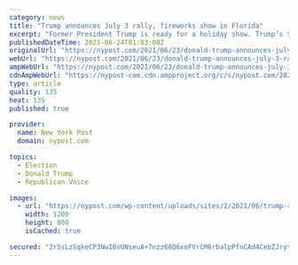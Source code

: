 ```yaml
---
category: news
title: "Trump announces July 3 rally, fireworks show in Florida"
excerpt: "Former President Trump is ready for a holiday show. Trump’s Save America PAC will be holding a rally in Sarasota, Florida on July 3 that will include a speech from the 45th President."
publishedDateTime: 2021-06-24T01:03:00Z
originalUrl: "https://nypost.com/2021/06/23/donald-trump-announces-july-3-rally-fireworks-show-in-florida/"
webUrl: "https://nypost.com/2021/06/23/donald-trump-announces-july-3-rally-fireworks-show-in-florida/"
ampWebUrl: "https://nypost.com/2021/06/23/donald-trump-announces-july-3-rally-fireworks-show-in-florida/amp/"
cdnAmpWebUrl: "https://nypost-com.cdn.ampproject.org/c/s/nypost.com/2021/06/23/donald-trump-announces-july-3-rally-fireworks-show-in-florida/amp/"
type: article
quality: 135
heat: 135
published: true

provider:
  name: New York Post
  domain: nypost.com

topics:
  - Election
  - Donald Trump
  - Republican Voice

images:
  - url: "https://nypost.com/wp-content/uploads/sites/2/2021/06/trump-rally.jpg?quality=90&strip=all&w=1200"
    width: 1200
    height: 800
    isCached: true

secured: "Zr5sLzSqkeCP3NwIBsUNseuA+7nzz68Q6xoFVrCM6rbalpPfnCAd4CebZJryt0PLqDYTb8oTkfi3BnC+yBVVSS8TeZTUd/pk7atAVsK8lY/QNHegi4klggrER+v1c1H3rf+hTfRBptfVmK2nCAzsHMyyu3SzL/ik+XrQOI8i8fbq5gCrsLK2RqajH21DveBqKxnIws8zkOOKh+IykZSasl1DQHby7Br+0tcDmwcU+Aumn5O/blJxQMSmhgJNNhA57ndRrAG6cfIVt69zHKk2yUfY/DIKRK3WzQYBWhDZiekeWa17210YYoxI22jl1bCNYSUsYLr8zGffj5Ih6z+FOyxmCgk/8liWTWUbE1PPFUg=;ZHqIApLaMxQfX8DuqQnIEQ=="
---
```


